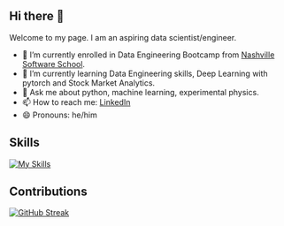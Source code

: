 ## Hi there 👋
Welcome to my page.
I am an aspiring data scientist/engineer. 

<!--
**siwa-p/siwa-p** is a ✨ _special_ ✨ repository because its `README.md` (this file) appears on your GitHub profile.

Here are some ideas to get you started:
-->

- 🔭 I’m currently enrolled in Data Engineering Bootcamp from [Nashville Software School](https://nashvillesoftwareschool.com/).
- 🌱 I’m currently learning Data Engineering skills, Deep Learning with pytorch and Stock Market Analytics.
- 💬 Ask me about python, machine learning, experimental physics.
- 📫 How to reach me: [LinkedIn](https://www.linkedin.com/in/prahlad-siwakoti/)
- 😄 Pronouns: he/him
  
## Skills
[![My Skills](https://skillicons.dev/icons?i=py,pytorch,r,postgres,postman,linux,docker)](https://skillicons.dev)

## Contributions
[![GitHub Streak](https://streak-stats.demolab.com/?user=siwa-p)](https://git.io/streak-stats)